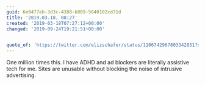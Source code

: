```yaml
---
guid: 6e9477eb-3d3c-4388-b809-5640102cd71d
title: '2019.03.18, 08:27'
created: '2019-03-18T07:27:12+00:00'
changed: '2019-09-24T19:21:51+00:00'


quote_of: 'https://twitter.com/elizschafer/status/1106742967803342851?s=19'
---
```


One million times this. I have ADHD and ad blockers are literally assistive tech for me. Sites are unusable without blocking the noise of intrusive advertising. 
